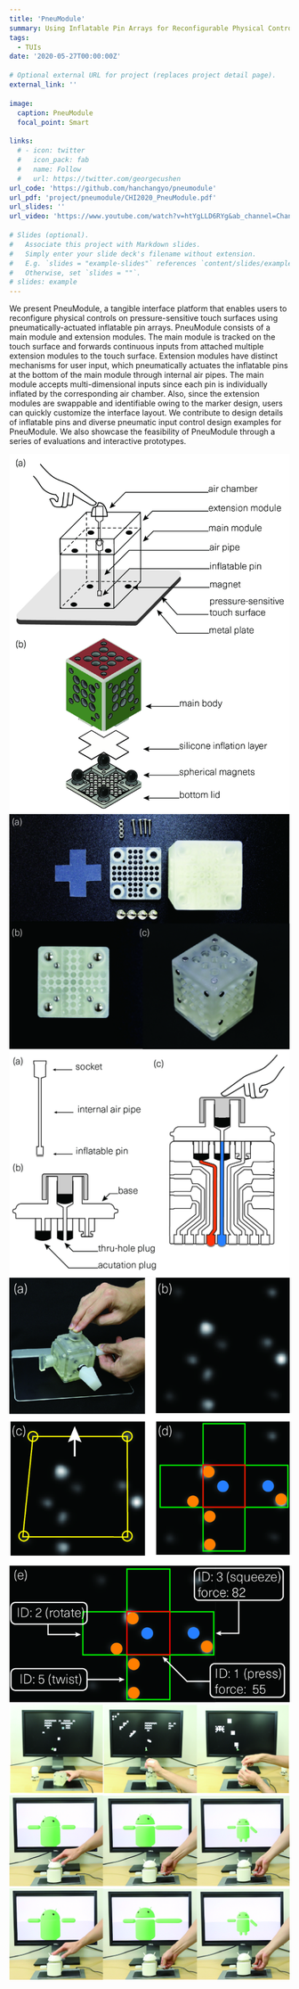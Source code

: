 ```yaml
---
title: 'PneuModule'
summary: Using Inflatable Pin Arrays for Reconfigurable Physical Controls on Pressure-Sensitive Touch Surfaces
tags:
  - TUIs
date: '2020-05-27T00:00:00Z'

# Optional external URL for project (replaces project detail page).
external_link: ''

image:
  caption: PneuModule
  focal_point: Smart

links:
  # - icon: twitter
  #   icon_pack: fab
  #   name: Follow
  #   url: https://twitter.com/georgecushen
url_code: 'https://github.com/hanchangyo/pneumodule'
url_pdf: 'project/pneumodule/CHI2020_PneuModule.pdf'
url_slides: ''
url_video: 'https://www.youtube.com/watch?v=htYgLLD6RYg&ab_channel=ChangyoHan'

# Slides (optional).
#   Associate this project with Markdown slides.
#   Simply enter your slide deck's filename without extension.
#   E.g. `slides = "example-slides"` references `content/slides/example-slides.md`.
#   Otherwise, set `slides = ""`.
# slides: example
---
```


We present PneuModule, a tangible interface platform that enables users to reconfigure physical controls on pressure-sensitive touch surfaces using pneumatically-actuated inflatable pin arrays. PneuModule consists of a main module and extension modules. The main module is tracked on the touch surface and forwards continuous inputs from attached multiple extension modules to the touch surface. Extension modules have distinct mechanisms for user input, which pneumatically actuates the inflatable pins at the bottom of the main module through internal air pipes. The main module accepts multi-dimensional inputs since each pin is individually inflated by the corresponding air chamber. Also, since the extension modules are swappable and identifiable owing to the marker design, users can quickly customize the interface layout. We contribute to design details of inflatable pins and diverse pneumatic input control design examples for PneuModule. We also showcase the feasibility of PneuModule through a series of evaluations and interactive prototypes.

![](./3_overview.jpg)
![](./3_base_impl.jpg)
![](./3_pin_design.jpg)
![](./3_track.jpg)
![](./4_game.jpg)
![](./4_toy.jpg)
![](./4_toy.jpg)
